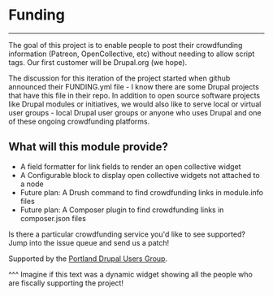 # Funding
*******

The goal of this project is to enable people to post their crowdfunding information (Patreon, OpenCollective, etc) without needing to allow script tags. Our first customer will be Drupal.org (we hope).

The discussion for this iteration of the project started when github announced their FUNDING.yml file - I know there are some Drupal projects that have this file in their repo. In addition to open source software projects like Drupal modules or initiatives, we would also like to serve local or virtual user groups - local Drupal user groups or anyone who uses Drupal and one of these ongoing crowdfunding platforms.

## What will this module provide?

* A field formatter for link fields to render an open collective widget
* A Configurable block to display open collective widgets not attached to a node
* Future plan: A Drush command to find crowdfunding links in module.info files
* Future plan: A Composer plugin to find crowdfunding links in composer.json files

Is there a particular crowdfunding service you'd like to see supported? Jump into the issue queue and send us a patch!

Supported by the [Portland Drupal Users Group](https://opencollective.com/portland-drupal).

^^^ Imagine if this text was a dynamic widget showing all the people who are fiscally supporting the project!